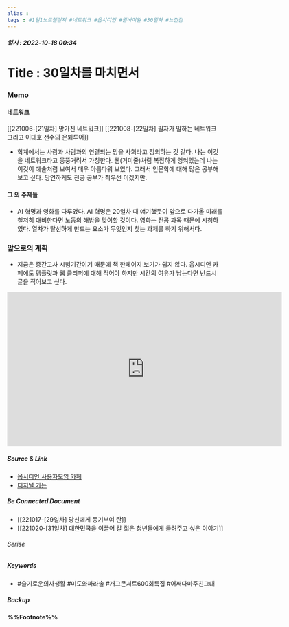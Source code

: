 ```yaml
---
alias : 
tags : #1일1노트챌린지 #네트워크 #옵시디언 #원바이원 #30일차 #느낀점
---
```


##### 일시 : 2022-10-18 00:34

# Title : 30일차를 마치면서

### Memo

#### 네트워크
[[221006-[21일차] 망가진 네트워크]]
[[221008-[22일차] 필자가 말하는 네트워크 그리고 이대호 선수의 은퇴투어]]
- 학계에서는 사람과 사람과의 연결되는 망을 사회라고 정의하는 것 같다. 나는 이것을 네트워크라고 뭉뚱거려서 가칭한다. 웹(거미줄)처럼 복잡하게 엉켜있는데 나는 이것이 예술처럼 보여서 매우 아름다워 보였다. 그래서 인문학에 대해 많은 공부해보고 싶다. 당연하게도 전공 공부가 최우선 이겠지만. 

#### 그 외 주제들
- AI 혁명과 영화를 다루었다. AI 혁명은 20일차 때 얘기했듯이 앞으로 다가올 미래를 철저히 대비한다면 노동의 해방을 맞이할 것이다. 영화는 전공 과목 때문에 시청하였다. 열차가 탈선하게 만드는 요소가 무엇인지 찾는 과제를 하기 위해서다.

### 앞으로의 계획
- 지금은 중간고사 시험기간이기 때문에 책 한페이지 보기가 쉽지 않다. 옵시디언 카페에도 템플릿과 웹 클리퍼에 대해 적어야 하지만 시간의 여유가 남는다면 반드시 글을 적어보고 싶다.

<iframe width="640" height="360" src="https://www.youtube.com/embed/cjUu7XFZB_Y" title="🧑‍⚕️LIVE | 🎹어쩌다 마주친 그대 - 미도와 파라솔 | 슬기로운 의사생활" frameborder="0" allow="accelerometer; autoplay; clipboard-write; encrypted-media; gyroscope; picture-in-picture" allowfullscreen></iframe>

##### Source & Link
- [옵시디언 사용자모임 카페](https://cafe.naver.com/obsidianary/2139)
- [디지털 가든](https://chunghasull.netlify.app/221018-30일차-30일차를-마치면서)

##### Be Connected Document
- [[221017-[29일차] 당신에게 동기부여 란]]
- [[221020-[31일차] 대한민국을 이끌어 갈 젊은 청년들에게 들려주고 싶은 이야기]]

###### Serise


##### Keywords
- #슬기로운의사생활 #미도와파라솔 #개그콘서트600회특집 #어쩌다마주친그대

##### Backup


#### %%Footnote%%

[^1]: 